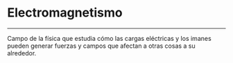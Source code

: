 # Electromagnetismo
***
Campo de la física que estudia cómo las cargas eléctricas y los imanes pueden generar fuerzas y campos que afectan a otras cosas a su alrededor.
